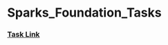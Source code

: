 # Sparks_Foundation_Tasks
### [Task Link](https://drive.google.com/file/d/1cBAUXcE_asXCHNHmZXgVUIZztDi648s1/view)
